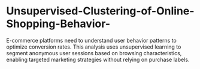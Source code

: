 # Unsupervised-Clustering-of-Online-Shopping-Behavior-
E-commerce platforms need to understand user behavior patterns to optimize conversion rates. This analysis uses unsupervised learning to segment anonymous user sessions based on browsing characteristics, enabling targeted marketing strategies without relying on purchase labels.
